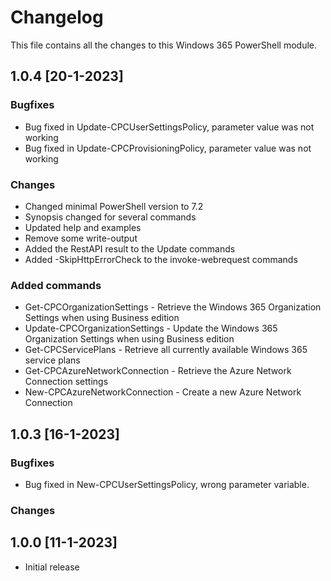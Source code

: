 # Changelog
This file contains all the changes to this Windows 365 PowerShell module.
## 1.0.4 [20-1-2023]
### Bugfixes
- Bug fixed in Update-CPCUserSettingsPolicy, parameter value was not working
- Bug fixed in Update-CPCProvisioningPolicy, parameter value was not working
### Changes
- Changed minimal PowerShell version to 7.2
- Synopsis changed for several commands
- Updated help and examples
- Remove some write-output
- Added the RestAPI result to the Update commands
- Added -SkipHttpErrorCheck to the invoke-webrequest commands
### Added commands
- Get-CPCOrganizationSettings - Retrieve the Windows 365 Organization Settings when using Business edition
- Update-CPCOrganizationSettings - Update the Windows 365 Organization Settings when using Business edition
- Get-CPCServicePlans - Retrieve all currently available Windows 365 service plans
- Get-CPCAzureNetworkConnection - Retrieve the Azure Network Connection settings
- New-CPCAzureNetworkConnection - Create a new Azure Network Connection

## 1.0.3 [16-1-2023]
### Bugfixes
- Bug fixed in New-CPCUserSettingsPolicy, wrong parameter variable.

### Changes
## 1.0.0 [11-1-2023]

- Initial release

